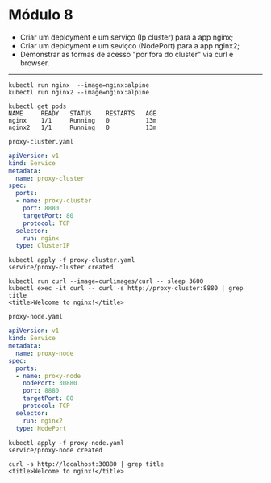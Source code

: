 # Módulo 8

- Criar um deployment  e um serviço (Ip cluster) para a app nginx;
- Criar um deployment e um seviçco (NodePort) para a app nginx2;
- Demonstrar as formas de acesso "por fora do cluster" via curl e browser.
---

```console
kubectl run nginx  --image=nginx:alpine
kubectl run nginx2 --image=nginx:alpine
```

```console
kubectl get pods
NAME     READY   STATUS    RESTARTS   AGE
nginx    1/1     Running   0          13m
nginx2   1/1     Running   0          13m
```

`proxy-cluster.yaml`

```yaml
apiVersion: v1
kind: Service
metadata:
  name: proxy-cluster
spec:
  ports:
  - name: proxy-cluster
    port: 8880
    targetPort: 80
    protocol: TCP
  selector:
    run: nginx
  type: ClusterIP
```
```console
kubectl apply -f proxy-cluster.yaml
service/proxy-cluster created
```

```console
kubectl run curl --image=curlimages/curl -- sleep 3600
kubectl exec -it curl -- curl -s http://proxy-cluster:8880 | grep title
<title>Welcome to nginx!</title>
```


`proxy-node.yaml`
```yaml
apiVersion: v1
kind: Service
metadata:
  name: proxy-node
spec:
  ports:
  - name: proxy-node
    nodePort: 30880
    port: 8880
    targetPort: 80
    protocol: TCP
  selector:
    run: nginx2
  type: NodePort

```

```console
kubectl apply -f proxy-node.yaml
service/proxy-node created
```

```console
curl -s http://localhost:30880 | grep title
<title>Welcome to nginx!</title>
```
